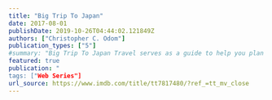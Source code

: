 ```yaml
---
title: "Big Trip To Japan"
date: 2017-08-01
publishDate: 2019-10-26T04:44:02.121849Z
authors: ["Christopher C. Odom"]
publication_types: ["5"]
#summary: "Big Trip To Japan Travel serves as a guide to help you plan an adventurous meaningful Big Trip To Japan, enjoy the journey of a lifetime, and thrive as a seasoned world traveler."
featured: true
publication: "
tags: ["Web Series"]
url_source: https://www.imdb.com/title/tt7817480/?ref_=tt_mv_close
---
```

